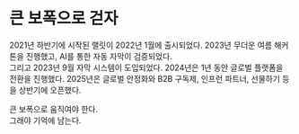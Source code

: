 # 큰 보폭으로 걷자

2021년 하반기에 시작된 랠릿이 2022년 1월에 출시되었다.
2023년 무더운 여름 해커톤을 진행했고, AI를 통한 자동 자막이 검증되었다.  
그리고 2023년 9월 자막 시스템이 도입되었다.
2024년은 1년 동안 글로벌 플랫폼을 전환을 진행했다.
2025년은 글로벌 안정화와 B2B 구독제, 인프런 파트너, 선물하기 등을 상반기에 오픈했다.  
  
큰 보폭으로 움직여야 한다.  
그래야 기억에 남는다.